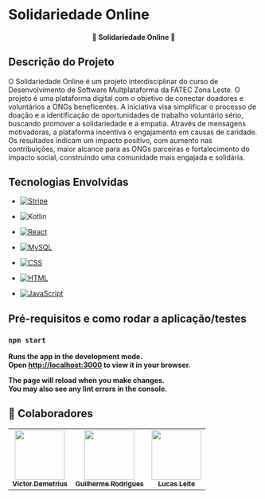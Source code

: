 # Solidariedade Online

<h4 align="center"> 
	 🎁 Solidariedade Online 🎁 
</h4>

## Descrição do Projeto

O Solidariedade Online é um projeto interdisciplinar do curso de Desenvolvimento de Software Multplataforma da FATEC Zona Leste.
O projeto é uma plataforma digital com o objetivo de conectar doadores e voluntários a ONGs beneficentes. A iniciativa visa simplificar o processo de doação e a identificação de oportunidades de trabalho voluntário sério, buscando promover a solidariedade e a empatia. Através de mensagens motivadoras, a plataforma incentiva o engajamento em causas de caridade. Os resultados indicam um impacto positivo, com aumento nas contribuições, maior alcance para as ONGs parceiras e fortalecimento do impacto social, construindo uma comunidade mais engajada e solidária.


## Tecnologias Envolvidas

- [![Stripe](https://img.shields.io/badge/Stripe%20-%20API%20-%20green)](https://docs.stripe.com)

- ![Kotlin](https://img.shields.io/badge/Kotlin%20-%20Mobile%20-%20green)

- [![React](https://img.shields.io/badge/React-Frontend-blue)](https://reactjs.org/)

- [![MySQL](https://img.shields.io/badge/Bootstrap-Frontend-yellow)](https://getbootstrap.com/)

- [![CSS](https://img.shields.io/badge/CSS-Frontend-blueviolet)](https://developer.mozilla.org/en-US/docs/Web/CSS)

- [![HTML](https://img.shields.io/badge/HTML-Frontend-red)](https://developer.mozilla.org/en-US/docs/Web/HTML)

- [![JavaScript](https://img.shields.io/badge/JavaScript-Frontend-yellow)](https://developer.mozilla.org/en-US/docs/Web/JavaScript)

## Pré-requisitos e como rodar a aplicação/testes

 ### `npm start`

<b> Runs the app in the development mode.\
Open [http://localhost:3000](http://localhost:3000) to view it in your browser.

The page will reload when you make changes.\
You may also see any lint errors in the console. </b>

## :handshake: Colaboradores
<table>
  <tr>
    <td align="center">
      <a href="https://github.com/VictorDemetrius">
        <img src="https://avatars.githubusercontent.com/u/73915190?" width="100px;" alt=""/><br>
        <sub>
          <b>Victor Demetrius</b>
        </sub>
      </a>
    </td>
     <td align="center">
      <a href="https://github.com/gui10rma">
        <img src="https://avatars.githubusercontent.com/u/127166689?v=4" width="100px;" alt=""/><br>
        <sub>
          <b>Guilherme Rodrigues</b>
        </sub>
      </a>
    </td>
    <td align="center">
      <a href="https://github.com/Lucas-S-Leite">
        <img src="https://avatars.githubusercontent.com/u/112758540?v=4" width="100px;" alt=""/><br>
        <sub>
          <b>Lucas Leite</b>
        </sub>
      </a>
    </td>
  </tr>
</table>

